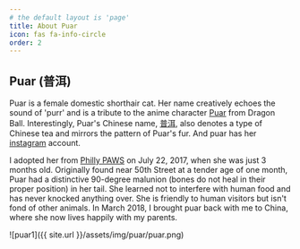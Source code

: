 ```yaml
---
# the default layout is 'page'
title: About Puar
icon: fas fa-info-circle
order: 2
---
```


## Puar (普洱)
Puar is a female domestic shorthair cat. Her name creatively echoes the sound of 'purr' and is a tribute to the anime character [Puar](https://dragonball.fandom.com/wiki/Puar) from Dragon Ball. Interestingly, Puar's Chinese name, [普洱](https://en.wikipedia.org/wiki/Pu%27er_tea), also denotes a type of Chinese tea and mirrors the pattern of Puar's fur. And puar has her [instagram](https://www.instagram.com/puar_my_cat/?hl=en) account.<br /> 

I adopted her from [Philly PAWS](https://phillypaws.org) on July 22, 2017, when she was just 3 months old. Originally found near 50th Street at a tender age of one month, Puar had a distinctive 90-degree malunion (bones do not heal in their proper position) in her tail. She learned not to interfere with human food and has never knocked anything over. She is friendly to human visitors but isn't fond of other animals. In March 2018, I brought puar back with me to China, where she now lives happily with my parents.<br /> 

![puar1]({{ site.url }}/assets/img/puar/puar.png)

